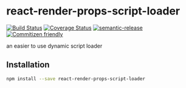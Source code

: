 # react-render-props-script-loader

[![Build Status](https://travis-ci.org/jcoreio/react-render-props-script-loader.svg?branch=master)](https://travis-ci.org/jcoreio/react-render-props-script-loader)
[![Coverage Status](https://codecov.io/gh/jcoreio/react-render-props-script-loader/branch/master/graph/badge.svg)](https://codecov.io/gh/jcoreio/react-render-props-script-loader)
[![semantic-release](https://img.shields.io/badge/%20%20%F0%9F%93%A6%F0%9F%9A%80-semantic--release-e10079.svg)](https://github.com/semantic-release/semantic-release)
[![Commitizen friendly](https://img.shields.io/badge/commitizen-friendly-brightgreen.svg)](http://commitizen.github.io/cz-cli/)

an easier to use dynamic script loader

## Installation

```sh
npm install --save react-render-props-script-loader
```
